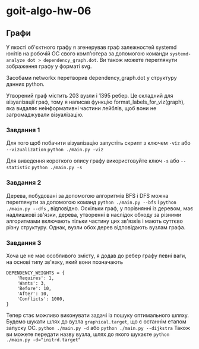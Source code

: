 # goit-algo-hw-06
## Графи

У якості об'єктного графу я згенерував граф залежностей systemd юнітів на робочій ОС свого комп'ютера за допомогою команди `systemd-analyze dot > dependency_graph.dot`. Ви також можете переглянути зображення графу у форматі svg.

Засобами networkx перетворив dependency_graph.dot у структуру данних python. 

Утворений граф містить 203 вузли і 1395 ребер.
Це складний для візуалізації граф, тому я написав функцію format_labels_for_viz(graph), яка видаляє неінформативні частини лейблів, щоб вони не загромаджували візуалізацію.

### Завдання 1

Для того щоб побачити візуалізацію запустіть скрипт з ключем `-viz` або `--vizualization`
`python ./main.py -viz`

Для виведення короткого опису графу використовуйте ключ `-s` або `--statistic`
`python ./main.py -s`

### Завдання 2

Дерева, побудовані за допомогою алгоритмів BFS і DFS можна переглянути за допомогою команд `python ./main.py --bfs` і `python ./main.py --dfs` , відповідно.
Оскільки граф, у порівнянні із деревом, має надлишкові зв'язки, дерева, утворенні в наслідок обходу за різними алгоритмами включають тільки частину цих зв'язків і мають суттєво різну структуру. Однак, вузли обох дерев відповідають вузлам графа.

### Завдання 3

Хоча це не має особливого змісту, я додав до ребер графу певні ваги, на основі типу зв'язку, який вони позначають
```
DEPENDENCY_WEIGHTS = {
    'Requires': 1,
    'Wants': 3,
    'Before': 10,
    'After': 10,
    'Conflicts': 1000,
}
```
Тепер стає можливо виконувати задачі із пошуку оптимального шляху. Будемо шукати шлях до вузла `graphical.target`, що є останнім етапом запуску ОС.
`python ./main.py -d` або `python ./main.py --dijkstra`
Також ви можете передати назву вузла, шлях до якого шукаєте
`python ./main.py -d="initrd.target"`